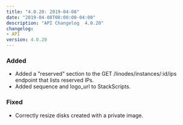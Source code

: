 ```yaml
---
title: "4.0.20: 2019-04-08"
date: "2019-04-08T08:00:00-04:00"
description: "API Changelog  4.0.20"
changelog:
- API
version: 4.0.20
---
```


### Added

- Added a "reserved" section to the GET /linodes/instances/:id/ips endpoint that lists reserved IPs.
- Added sequence and logo\_url to StackScripts.

### Fixed

- Correctly resize disks created with a private image.